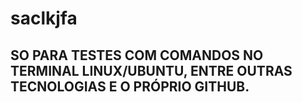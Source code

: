 # saclkjfa
## SO  PARA TESTES COM COMANDOS NO TERMINAL  LINUX/UBUNTU, ENTRE OUTRAS TECNOLOGIAS E O PRÓPRIO GITHUB.
